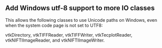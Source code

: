 ## Add Windows utf-8 support to more IO classes

This allows the following classes to use Unicode paths on Windows, even
when the system code page is not set to UTF8:

vtkDirectory, vtkTIFFReader, vtkTIFFWriter, vtkTecplotReader,
vtkNIFTIImageReader, and vtkNIFTIImageWriter.
